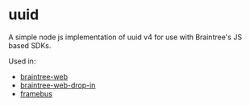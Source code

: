 # uuid

A simple node js implementation of uuid v4 for use with Braintree's JS based SDKs.

Used in:

* [braintree-web](https://github.com/braintree/braintree-web)
* [braintree-web-drop-in](https://github.com/braintree/braintree-web-drop-in)
* [framebus](https://github.com/braintree/framebus)
